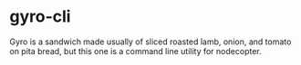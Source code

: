 # gyro-cli

Gyro is a sandwich made usually of sliced roasted lamb, onion, and tomato on pita bread, but this one is a command line utility for nodecopter.
